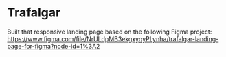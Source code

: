 # Trafalgar
Built that responsive landing page based on the following Figma project:
https://www.figma.com/file/NrULdpMB3ekgxygyPLynha/trafalgar-landing-page-for-figma?node-id=1%3A2
